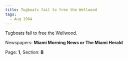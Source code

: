 ```yaml
---  
title: Tugboats fail to free the Wellwood  
tags:  
  - Aug 1984  
---  
```

  
Tugboats fail to free the Wellwood.  
  
Newspapers: **Miami Morning News or The Miami Herald**  
  
Page: **1**, Section: **B** 
